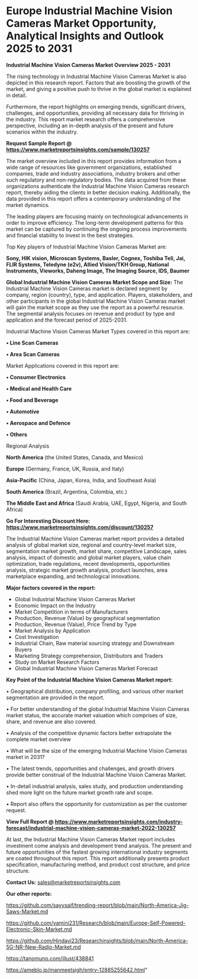 # Europe Industrial Machine Vision Cameras Market Opportunity, Analytical Insights and Outlook 2025 to 2031

<Strong> Industrial Machine Vision Cameras Market Overview 2025 - 2031</strong>

The rising technology in Industrial Machine Vision Cameras Market is also depicted in this research report. Factors that are boosting the growth of the market, and giving a positive push to thrive in the global market is explained in detail.

Furthermore, the report highlights on emerging trends, significant drivers, challenges, and opportunities, providing all necessary data for thriving in the industry. This report market research offers a comprehensive perspective, including an in-depth analysis of the present and future scenarios within the industry.

<strong>Request Sample Report @ <a href=https://www.marketreportsinsights.com/sample/130257>https://www.marketreportsinsights.com/sample/130257</a></strong>

The market overview included in this report provides information from a wide range of resources like government organizations, established companies, trade and industry associations, industry brokers and other such regulatory and non-regulatory bodies. The data acquired from these organizations authenticate the Industrial Machine Vision Cameras research report, thereby aiding the clients in better decision making. Additionally, the data provided in this report offers a contemporary understanding of the market dynamics.

The leading players are focusing mainly on technological advancements in order to improve efficiency. The long-term development patterns for this market can be captured by continuing the ongoing process improvements and financial stability to invest in the best strategies.

Top Key players of Industrial Machine Vision Cameras Market are:

<strong>Sony, HIK vision, Microscan Systems, Basler, Cognex, Toshiba Teli, Jai, FLIR Systems, Teledyne (e2v), Allied Vision/TKH Group, National Instruments, Vieworks, Daheng Image, The Imaging Source, IDS, Baumer</strong>

<strong><b>Global Industrial Machine Vision Cameras Market Scope and Size:</b></strong>
The Industrial Machine Vision Cameras market is declared segment by company, region (country), type, and application. Players, stakeholders, and other participants in the global Industrial Machine Vision Cameras market will gain the market scope as they use the report as a powerful resource. The segmental analysis focuses on revenue and product by type and application and the forecast period of 2025-2031.

Industrial Machine Vision Cameras Market Types covered in this report are:

<strong>• Line Scan Cameras

• Area Scan Cameras</strong>

Market Applications covered in this report are:

<strong>• Consumer Electronics

• Medical and Health Care

• Food and Beverage

• Automotive

• Aerospace and Defence

• Others</strong> 

Regional Analysis

<strong>North America</strong> (the United States, Canada, and Mexico)

<strong>Europe</strong> (Germany, France, UK, Russia, and Italy)

<strong>Asia-Pacific</strong> (China, Japan, Korea, India, and Southeast Asia)

<strong>South America</strong> (Brazil, Argentina, Colombia, etc.)

<strong>The Middle East and Africa</strong> (Saudi Arabia, UAE, Egypt, Nigeria, and South Africa)

<strong>Go For Interesting Discount Here: <a href=https://www.marketreportsinsights.com/discount/130257>https://www.marketreportsinsights.com/discount/130257</a></strong>

The Industrial Machine Vision Cameras market report provides a detailed analysis of global market size, regional and country-level market size, segmentation market growth, market share, competitive Landscape, sales analysis, impact of domestic and global market players, value chain optimization, trade regulations, recent developments, opportunities analysis, strategic market growth analysis, product launches, area marketplace expanding, and technological innovations.

<strong><b>Major factors covered in the report:</b></strong>
<ul>
  <li>Global Industrial Machine Vision Cameras Market </li>
  <li>Economic Impact on the Industry</li>
  <li>Market Competition in terms of Manufacturers</li>
  <li>Production, Revenue (Value) by geographical segmentation</li>
  <li>Production, Revenue (Value), Price Trend by Type</li>
  <li>Market Analysis by Application</li>
  <li>Cost Investigation</li>
  <li>Industrial Chain, Raw material sourcing strategy and Downstream Buyers</li>
  <li>Marketing Strategy comprehension, Distributors and Traders</li>
  <li>Study on Market Research Factors</li>
  <li>Global Industrial Machine Vision Cameras Market Forecast</li>
</ul>

<strong><b>Key Point of the Industrial Machine Vision Cameras Market report:</b></strong>

• Geographical distribution, company profiling, and various other market segmentation are provided in the report.

• For better understanding of the global Industrial Machine Vision Cameras market status, the accurate market valuation which comprises of size, share, and revenue are also covered.

• Analysis of the competitive dynamic factors better extrapolate the complete market overview

• What will be the size of the emerging Industrial Machine Vision Cameras market in 2031?

• The latest trends, opportunities and challenges, and growth drivers provide better construal of the Industrial Machine Vision Cameras Market.

• In-detail industrial analysis, sales study, and production understanding shed more light on the future market growth rate and scope.

• Report also offers the opportunity for customization as per the customer request.

<strong><b>View Full Report @ <a href=https://www.marketreportsinsights.com/industry-forecast/industrial-machine-vision-cameras-market-2022-130257>https://www.marketreportsinsights.com/industry-forecast/industrial-machine-vision-cameras-market-2022-130257</a></b></strong>


At last, the Industrial Machine Vision Cameras Market report includes investment come analysis and development trend analysis. The present and future opportunities of the fastest growing international industry segments are coated throughout this report. This report additionally presents product specification, manufacturing method, and product cost structure, and price structure.

<strong>Contact Us:</strong>
sales@marketreportsinsights.com

<strong>Our other reports:</strong>

<a href=https://github.com/sayysaif/trending-report/blob/main/North-America-Jig-Saws-Market.md>https://github.com/sayysaif/trending-report/blob/main/North-America-Jig-Saws-Market.md</a>

<a href=https://github.com/yamini231/Research/blob/main/Europe-Self-Powered-Electronic-Skin-Market.md>https://github.com/yamini231/Research/blob/main/Europe-Self-Powered-Electronic-Skin-Market.md</a>

<a href=https://github.com/Hindavi23/Researchinsights/blob/main/North-America-5G-NR-New-Radio-Market.md>https://github.com/Hindavi23/Researchinsights/blob/main/North-America-5G-NR-New-Radio-Market.md</a>

<a href=https://tanomuno.com/illust/438841>https://tanomuno.com/illust/438841</a>

<a href=https://ameblo.jp/manmeetsigh/entry-12885255642.html>https://ameblo.jp/manmeetsigh/entry-12885255642.html</a>"
